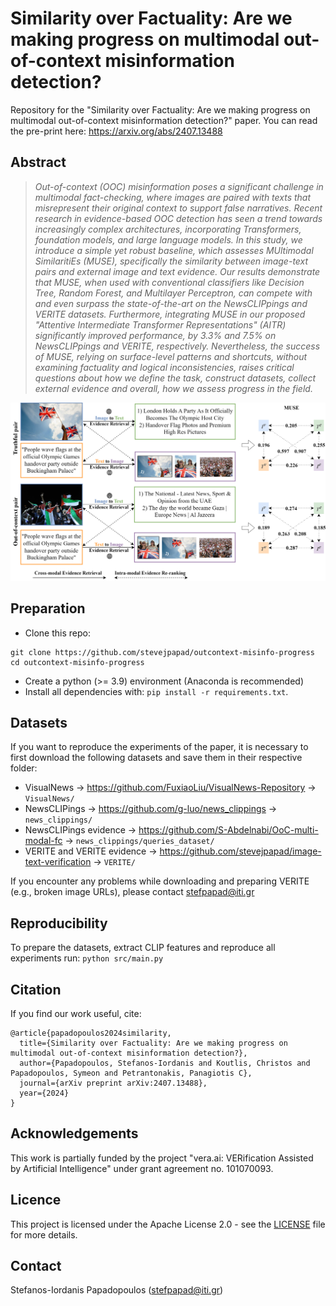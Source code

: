 # Similarity over Factuality: Are we making progress on multimodal out-of-context misinformation detection?
Repository for the "Similarity over Factuality: Are we making progress on multimodal out-of-context misinformation detection?" paper. You can read the pre-print here: https://arxiv.org/abs/2407.13488

## Abstract
>*Out-of-context (OOC) misinformation poses a significant challenge in multimodal fact-checking, where images are paired with texts that misrepresent their original context to support false narratives. Recent research in evidence-based OOC detection has seen a trend towards increasingly complex architectures, incorporating Transformers, foundation models, and large language models. In this study, we introduce a simple yet robust baseline, which assesses MUltimodal SimilaritiEs (MUSE), specifically the similarity between image-text pairs and external image and text evidence. Our results demonstrate that MUSE, when used with conventional classifiers like Decision Tree, Random Forest, and Multilayer Perceptron, can compete with and even surpass the state-of-the-art on the NewsCLIPpings and VERITE datasets. Furthermore, integrating MUSE in our proposed "Attentive Intermediate Transformer Representations" (AITR) significantly improved performance, by 3.3% and 7.5% on NewsCLIPpings and VERITE, respectively. Nevertheless, the success of MUSE, relying on surface-level patterns and shortcuts, without examining factuality and logical inconsistencies, raises critical questions about how we define the task, construct datasets, collect external evidence and overall, how we assess progress in the field.*

![Screenshot](docs/multimodal_similarities.png)

## Preparation
- Clone this repo: 
```
git clone https://github.com/stevejpapad/outcontext-misinfo-progress
cd outcontext-misinfo-progress
```
- Create a python (>= 3.9) environment (Anaconda is recommended) 
- Install all dependencies with: `pip install -r requirements.txt`.

## Datasets
If you want to reproduce the experiments of the paper, it is necessary to first download the following datasets and save them in their respective folder: 
- VisualNews -> https://github.com/FuxiaoLiu/VisualNews-Repository -> `VisualNews/`
- NewsCLIPings -> https://github.com/g-luo/news_clippings -> `news_clippings/`
- NewsCLIPings evidence -> https://github.com/S-Abdelnabi/OoC-multi-modal-fc -> `news_clippings/queries_dataset/`
- VERITE and VERITE evidence -> https://github.com/stevejpapad/image-text-verification -> `VERITE/` 

If you encounter any problems while downloading and preparing VERITE (e.g., broken image URLs), please contact stefpapad@iti.gr

## Reproducibility
To prepare the datasets, extract CLIP features and reproduce all experiments run: 
```python src/main.py``` 

## Citation
If you find our work useful, cite:
```
@article{papadopoulos2024similarity,
  title={Similarity over Factuality: Are we making progress on multimodal out-of-context misinformation detection?},
  author={Papadopoulos, Stefanos-Iordanis and Koutlis, Christos and Papadopoulos, Symeon and Petrantonakis, Panagiotis C},
  journal={arXiv preprint arXiv:2407.13488},
  year={2024}
}
```

## Acknowledgements
This work is partially funded by the project "vera.ai: VERification Assisted by Artificial Intelligence" under grant agreement no. 101070093.

## Licence
This project is licensed under the Apache License 2.0 - see the [LICENSE]([https://github.com/stevejpapad/relevant-evidence-detection/blob/main/LICENSE](https://github.com/stevejpapad/outcontext-misinfo-progress/blob/main/LICENSE)) file for more details.

## Contact
Stefanos-Iordanis Papadopoulos (stefpapad@iti.gr)
